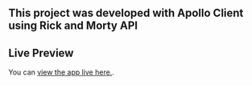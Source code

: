 ## This project was developed with Apollo Client using Rick and Morty API

## Live Preview
You can [view the app live here.](https://rickandmortywithgraphql.herokuapp.com/).
